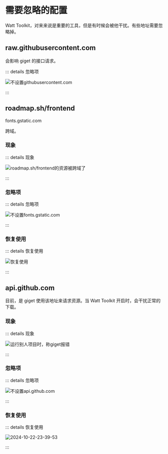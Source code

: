 # 需要忽略的配置

Watt Toolkit，对来来说是重要的工具，但是有时候会被他干扰。有些地址需要忽略掉。

## raw.githubusercontent.com

会影响 giget 的接口请求。

::: details 忽略项

![不设置githubusercontent.com](https://gh-img-store.ruan-cat.com/img/2024-08-28-23-16-54.png)

:::

## roadmap.sh/frontend

fonts.gstatic.com

跨域。

### 现象

::: details 现象

![roadmap.sh/frontend的资源被跨域了](https://gh-img-store.ruan-cat.com/img/2024-09-02-19-50-57.png)

:::

### 忽略项

::: details 忽略项

![不设置fonts.gstatic.com](https://gh-img-store.ruan-cat.com/img/2024-09-02-19-55-54.png)

:::

### 恢复使用

::: details 恢复使用

![恢复使用](https://gh-img-store.ruan-cat.com/img/2024-09-02-19-56-57.png)

:::

## api.github.com

目前，是 giget 使用该地址来请求资源。当 Watt Toolkit 开启时，会干扰正常的下载。

### 现象

::: details 现象

![运行别人项目时，称giget报错](https://gh-img-store.ruan-cat.com/img/2024-10-22-23-29-37.png)

:::

### 忽略项

::: details 忽略项

![不设置api.github.com](https://gh-img-store.ruan-cat.com/img/2024-10-22-23-36-26.png)

:::

### 恢复使用

::: details 恢复使用

![2024-10-22-23-39-53](https://gh-img-store.ruan-cat.com/img/2024-10-22-23-39-53.png)

:::
